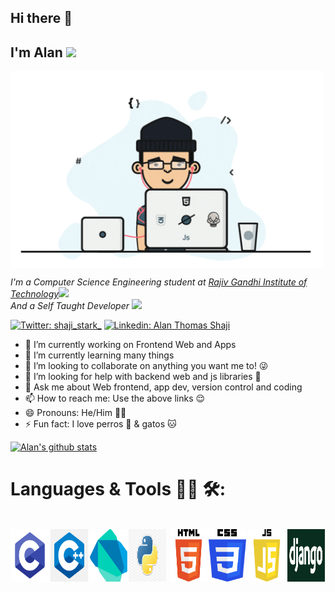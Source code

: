 ## Hi there 👋
## I'm Alan <img src="https://media.giphy.com/media/vOX78lMCTEgZa/giphy.gif" width="50">

<img align='center' src="justagif.gif" width="500">

<p><em>I'm a Computer Science Engineering student at <a href="http://www.rit.ac.in">Rajiv Gandhi Institute of Technology</a><img src="https://media.giphy.com/media/fYSnHlufseco8Fh93Z/giphy.gif" width="30"></br>And a Self Taught Developer <img src="https://media.giphy.com/media/WUlplcMpOCEmTGBtBW/giphy.gif" width="30"> 
</em></p>

[![Twitter: shaji_stark_](https://img.shields.io/twitter/follow/shaji_stark_?style=social)](https://twitter.com/shaji_stark_)
[![Linkedin: Alan Thomas Shaji](https://img.shields.io/badge/Alan-Thomas-Shaji?style=flat-square&logo=Linkedin&logoColor=white&link=https://www.linkedin.com/in/alan-thomas-shaji)](https://www.linkedin.com/in/alan-thomas-shaji)


- 🔭 I’m currently working on Frontend Web and Apps
- 🌱 I’m currently learning many things 
- 👯 I’m looking to collaborate on anything you want me to! 😜
- 🤔 I’m looking for help with backend web and js libraries 🤔
- 💬 Ask me about Web frontend, app dev, version control and coding 
- 📫 How to reach me: Use the above links 😌
- 😄 Pronouns: He/Him 🏳️‍🌈
- ⚡ Fun fact: I love perros 🐶 & gatos 🐱

[![Alan's github stats](https://github-readme-stats.vercel.app/api?username=shaji-stark&theme=dark&show_icons=true)](https://github.com/anuraghazra/github-readme-stats)



# Languages & Tools 👨‍💻 🛠:
</br>
<div style="display: flex; justify-content: space-around">
<img align="left" alt="C" src="images\c.webp" width="60px" />  
<img align="left" alt="Cpp" src="images\cpp.png" width="60px" />
<img align="left" alt="C" src="images\dart.png" width="60px" />  
<img align="left" alt="Cpp" src="images\python.jpg" width="60px" />
</br>
<img align="left" alt="C" src="images\html.png" width="60px" />  
<img align="left" alt="Cpp" src="images\css.png" width="60px" />
<img align="left" alt="C" src="images\js-logo.png" width="60px" />  
<img align="left" alt="Cpp" src="images\django.png" width="60px" />
</div>


